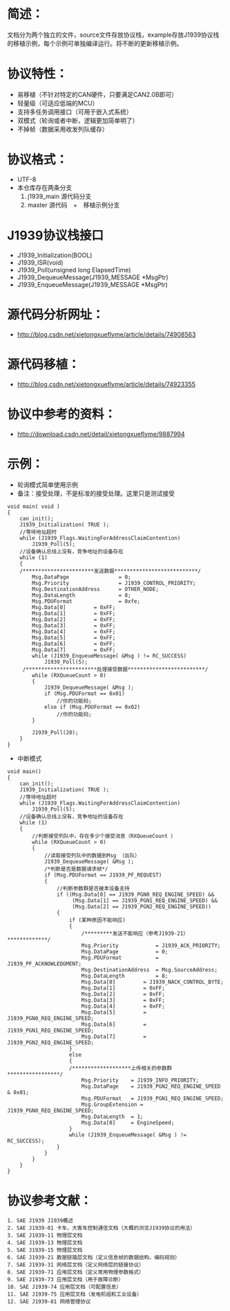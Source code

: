 ﻿# 简述：
  文档分为两个独立的文件，source文件存放协议栈，example存放J1939协议栈的移植示例，每个示例可单独编译运行。将不断的更新移植示例。
# 协议特性：
* 易移植（不针对特定的CAN硬件，只要满足CAN2.0B即可）
* 轻量级（可适应低端的MCU）
* 支持多任务调用接口（可用于嵌入式系统）
* 双模式（轮询或者中断，逻辑更加简单明了）
* 不掉帧（数据采用收发列队缓存）
# 协议格式：
* UTF-8	
* 本仓库存在两条分支
	1. j1939_main  源代码分支
	2. master      源代码　+　移植示例分支 	
# J1939协议栈接口
* J1939_Initialization(BOOL)
* J1939_ISR(void)
* J1939_Poll(unsigned long ElapsedTime)
* J1939_DequeueMessage(J1939_MESSAGE *MsgPtr)
* J1939_EnqueueMessage(J1939_MESSAGE *MsgPtr)
	   
# 源代码分析网址：
* <http://blog.csdn.net/xietongxueflyme/article/details/74908563>
  
# 源代码移植：
* <http://blog.csdn.net/xietongxueflyme/article/details/74923355>

# 协议中参考的资料：
* <http://download.csdn.net/detail/xietongxueflyme/9887994>
# 示例：
* 轮询模式简单使用示例
* 备注：接受处理，不是标准的接受处理。这里只是测试接受
```
void main( void )
{
    can_init();
    J1939_Initialization( TRUE );
    //等待地址超时
    while (J1939_Flags.WaitingForAddressClaimContention)
        J1939_Poll(5);
    //设备确认总线上没有，竞争地址的设备存在
    while (1)
    {
    /***********************发送数据***************************/
        Msg.DataPage                = 0;
        Msg.Priority                = J1939_CONTROL_PRIORITY;
        Msg.DestinationAddress      = OTHER_NODE;
        Msg.DataLength              = 8;
        Msg.PDUFormat               = 0xfe;
        Msg.Data[0]         = 0xFF;
        Msg.Data[1]         = 0xFF;
        Msg.Data[2]         = 0xFF;
        Msg.Data[3]         = 0xFF;
        Msg.Data[4]         = 0xFF;
        Msg.Data[5]         = 0xFF;
        Msg.Data[6]         = 0xFF;
        Msg.Data[7]         = 0xFF; 
        while (J1939_EnqueueMessage( &Msg ) != RC_SUCCESS)
            J1939_Poll(5);
     /***********************处理接受数据*************************/
        while (RXQueueCount > 0)
        {
            J1939_DequeueMessage( &Msg );
            if (Msg.PDUFormat == 0x01)
                //你的功能码;
            else if (Msg.PDUFormat == 0x02)
                //你的功能码;
        }

        J1939_Poll(20);
    }
}
```
* 中断模式
```
void main()
{
    can_init();
    J1939_Initialization( TRUE );
    //等待地址超时
    while (J1939_Flags.WaitingForAddressClaimContention)
        J1939_Poll(5);
    //设备确认总线上没有，竞争地址的设备存在
    while (1)
    {
        //判断接受列队中，存在多少个接受消息（RXQueueCount ）
        while (RXQueueCount > 0)
        {
            //读取接受列队中的数据到Msg （出队）
            J1939_DequeueMessage( &Msg );
            /*判断是否是数据请求帧*/
            if (Msg.PDUFormat == J1939_PF_REQUEST)
            {
                //判断参数群是否被本设备支持
                if ((Msg.Data[0] == J1939_PGN0_REQ_ENGINE_SPEED) &&
                     (Msg.Data[1] == J1939_PGN1_REQ_ENGINE_SPEED) &&
                     (Msg.Data[2] == J1939_PGN2_REQ_ENGINE_SPEED))
                {
                    if (某种原因不能响应)
                    {
                        /*********发送不能响应（参考J1939-21）*************/
                        Msg.Priority            = J1939_ACK_PRIORITY;
                        Msg.DataPage            = 0;
                        Msg.PDUFormat           = J1939_PF_ACKNOWLEDGMENT;
                        Msg.DestinationAddress  = Msg.SourceAddress;
                        Msg.DataLength          = 8;
                        Msg.Data[0]         = J1939_NACK_CONTROL_BYTE;
                        Msg.Data[1]         = 0xFF;
                        Msg.Data[2]         = 0xFF;
                        Msg.Data[3]         = 0xFF;
                        Msg.Data[4]         = 0xFF;
                        Msg.Data[5]         = J1939_PGN0_REQ_ENGINE_SPEED;
                        Msg.Data[6]         = J1939_PGN1_REQ_ENGINE_SPEED;
                        Msg.Data[7]         = J1939_PGN2_REQ_ENGINE_SPEED;
                    }
                    else
                    {
                    /*******************上传相关的参数群*****************/
                        Msg.Priority    = J1939_INFO_PRIORITY;
                        Msg.DataPage    = J1939_PGN2_REQ_ENGINE_SPEED & 0x01;
                        Msg.PDUFormat   = J1939_PGN1_REQ_ENGINE_SPEED;
                        Msg.GroupExtension = J1939_PGN0_REQ_ENGINE_SPEED;
                        Msg.DataLength  = 1;
                        Msg.Data[0]     = EngineSpeed;
                    }
                    while (J1939_EnqueueMessage( &Msg ) != RC_SUCCESS);
                }
            }
        }
    }
}

```
# 协议参考文献：
	1. SAE J1939 J1939概述
	2. SAE J1939-01 卡车，大客车控制通信文档（大概的浏览J1939协议的用法）
	3. SAE J1939-11 物理层文档
	4. SAE J1939-13 物理层文档
	5. SAE J1939-15 物理层文档
	6. SAE J1939-21 数据链路层文档（定义信息帧的数据结构，编码规则）
	7. SAE J1939-31 网络层文档（定义网络层的链接协议）
	8. SAE J1939-71 应用层文档（定义常用物理参数格式）
	9. SAE J1939-73 应用层文档（用于故障诊断）
	10. SAE J1939-74 应用层文档（可配置信息）
	11. SAE J1939-75 应用层文档（发电机组和工业设备）
	12. SAE J1939-81 网络管理协议
